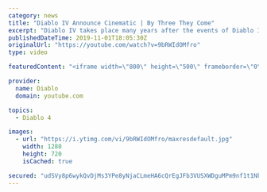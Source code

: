 ```yaml
---
category: news
title: "Diablo IV Announce Cinematic | By Three They Come"
excerpt: "Diablo IV takes place many years after the events of Diablo III, after millions have been slaughtered by the actions of the High Heavens and Burning Hells alike."
publishedDateTime: 2019-11-01T18:05:30Z
originalUrl: "https://youtube.com/watch?v=9bRWIdOMfro"
type: video

featuredContent: "<iframe width=\"800\" height=\"500\" frameborder=\"0\" src=\"https://www.youtube.com/embed/9bRWIdOMfro\" allow=\"accelerometer; autoplay; encrypted-media; gyroscope; picture-in-picture\" allowfullscreen></iframe>"

provider:
  name: Diablo
  domain: youtube.com

topics:
  - Diablo 4

images:
  - url: "https://i.ytimg.com/vi/9bRWIdOMfro/maxresdefault.jpg"
    width: 1280
    height: 720
    isCached: true

secured: "udSVy8p6wykQvDjMs3YPe8yNjaCLmeHA6cQrEgJFb3VUSXWDguMPm9nf1t1NkA6wf1qQP5eKkcH67rz6sCUSpnikjLNNDjTMvoCFAm9VdbQiOYADB5IOZA+5+YbtqXMFBw4Jzn7FY6I129GVPffzGOv2PaCh9vqjb/KgnOWKLKa2xKkmtdeoa/62Z6INmlc30UIUftxXWsZBXSk5nbqABwXhtlQK71jBUGxzq0pJKL91I53Zpv/BUBbDmEoj1WmZVVeOYoPU/w6Wf1Y8uiD6N1ecJ5ELZ09SG/fIYYFcvh3hkjexc6/dMgrMHj1gKrreHwB9X+Wi4ATgeNE6B82DFH0wks5CMYqLv20eB0+1MDHNArOJYcNp8nS7+rkNLH+po2cofpEK1AZu0so8gC5JI6si8yjtGgXCAoNFuXXMkBQ71t/SlLD3T1P3RLoSvGVo;3VQdfrkzQXbDke55JwO/HA=="
---
```


